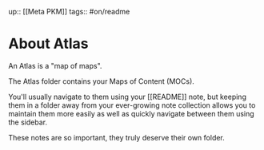 up:: [[Meta PKM]]
tags:: #on/readme 

# About Atlas
An Atlas is a "map of maps". 

The Atlas folder contains your Maps of Content (MOCs).

You'll usually navigate to them using your [[README]] note, but keeping them in a folder away from your ever-growing note collection allows you to maintain them more easily as well as quickly navigate between them using the sidebar. 

These notes are so important, they truly deserve their own folder.